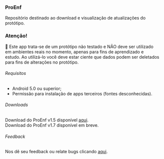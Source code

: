 ### ProEnf
Repositório destinado ao download e visualização de atualizações do protótipo.

### Atenção!
&#x1F534; Este app trata-se de um protótipo não testado e NÃO deve ser utilizado em ambientes reais no momento, apenas para fins de aprendizado e estudo. Ao utilizá-lo você deve estar ciente que dados podem ser deletados para fins de alterações no protótipo.

###### Requisitos
- Android 5.0 ou superior;
- Permissão para instalação de apps terceiros (fontes desconhecidas).

###### Downloads
Download do ProEnf v1.5 disponível [aqui](https://drive.google.com/u/0/uc?id=12ReUxPwiQXwP-KI39jvYZPCE2dhC3Nkb&export=download).
<br />Download do ProEnf v1.7 disponível em breve.

###### Feedback
Nos dê seu feedback ou relate bugs clicando [aqui](https://forms.gle/1tQqyndUzywQ2PW29).
